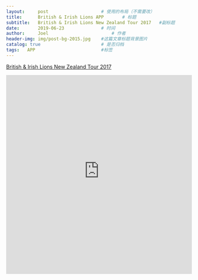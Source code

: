 ```yaml
---
layout:     post   				    # 使用的布局（不需要改）
title:      British & Irish Lions APP		# 标题
subtitle:   British & Irish Lions New Zealand Tour 2017   #副标题
date:       2019-06-23 				# 时间
author:     Joel 						# 作者
header-img: img/post-bg-2015.jpg 	#这篇文章标题背景图片
catalog: true 						# 是否归档
tags:	APP							#标签
---
```

<a href="https://drivenxdesign.com/MEL18/project.asp?ID=16742">British & Irish Lions New Zealand Tour 2017 </a>

<embed width="100%" height="540px" name="plugin" id="plugin" src="https://raw.githubusercontent.com/JoelPub/joelpub.github.io/master/img/blog/W.pdf" type="application/pdf" internalinstanceid="9">
